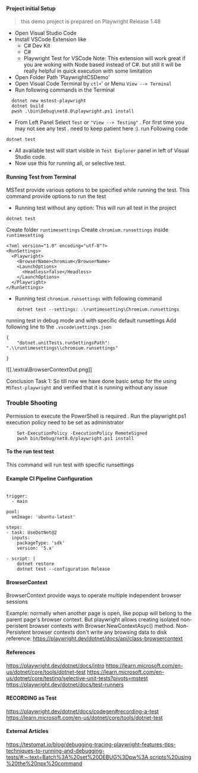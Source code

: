 
#### Project initial Setup

> this demo project is prepared on Playwright Release 1.48

- Open Visual Studio Code
- Install VSCode Extension like
	- C# Dev Kit
	- C# 
	- Playwright Test for VSCode
		Note: This extension will work great if you are woking with Node based instead of C#. but still it will be really helpful in quick execution with some limitation
- Open Folder Path 'PlaywrightCSDemo'
- Open Visual Code Terminal by `ctl+`' or Menu `View --> Terminal`
- Run following commands in the Terminal
```
  dotnet new mstest-playwright
  dotnet build
  pwsh .\bin\Debug\net8.0\playwright.ps1 install
```

- From Left Panel Select `Test` or `"View --> Testing"` . For first time you may not see any test . need to keep patient here :). run Following code
  
```
dotnet test
```

- All available test will start visible in `Test Explorer` panel in left of Visual Studio code.
- Now use this for running all, or selective test.

#### Running Test from Terminal
MSTest provide various options to be specified while running the test. This command provide options to run the test

- Running test without any option: This will run all test in the project
```
dotnet test
```

Create folder `runtimesettings`
Create `chromium.runsettings` inside `runtimesetting`
```
<?xml version="1.0" encoding="utf-8"?>
<RunSettings>
  <Playwright>
    <BrowserName>chromium</BrowserName>
    <LaunchOptions>
      <Headless>false</Headless>
    </LaunchOptions>
  </Playwright>
</RunSettings>
```


- Running test `chromium.runsettings` with following command
```
    dotnet test --settings: .\runtimesetting\Chromium.runsettings
```


running test in debug mode and with specific default runsettings 
Add following line to the `.vscode\settings.json`
```
{
    "dotnet.unitTests.runSettingsPath": ".\\runtimesettings\\chromium.runsettings"
    
}
```
![[.\extra\BrowserContextOut.png]]



Conclusion Task 1: So till now we have done basic setup for the using `MSTest-playwright` and verified that it is running without any issue


### Trouble Shooting 
Permission to execute the PowerShell is required . Run the playwright.ps1 execution policy need to be set as administrator

```
    Set-ExecutionPolicy -ExecutionPolicy RemoteSigned  
    pwsh bin/Debug/net8.0/playwright.ps1 install
```

  

#### To the run test test

This command will run test with specific runsettings

  

#### Example CI Pipeline Configuration

```

trigger:
  - main
  
pool:
  vmImage: 'ubuntu-latest'

steps:
- task: UseDotNet@2
  inputs:
    packageType: 'sdk'
    version: '5.x'

- script: |
    dotnet restore
    dotnet test --configuration Release

```

#### BrowserContext
BrowserContext provide ways to operate multiple independent browser sessions

Example: normally when another page is open, like popup will belong to the parent page's browser context. But playwright allows creating isolated non-peristent browser contexts with Browser.NewContextAsyc() method. Non-Persistent browser contexts don't write any browsing data to disk
reference: https://playwright.dev/dotnet/docs/api/class-browsercontext



#### References

https://playwright.dev/dotnet/docs/intro
https://learn.microsoft.com/en-us/dotnet/core/tools/dotnet-test
https://learn.microsoft.com/en-us/dotnet/core/testing/selective-unit-tests?pivots=mstest
https://playwright.dev/dotnet/docs/test-runners  


  

#### RECORDING as Test

https://playwright.dev/dotnet/docs/codegen#recording-a-test
https://learn.microsoft.com/en-us/dotnet/core/tools/dotnet-test

#### External Articles

https://testomat.io/blog/debugging-tracing-playwright-features-tips-techniques-to-running-and-debugging-tests/#:~:text=Batch%3A%20set%20DEBUG%3Dpw%3A,scripts%20using%20the%20npx%20command

